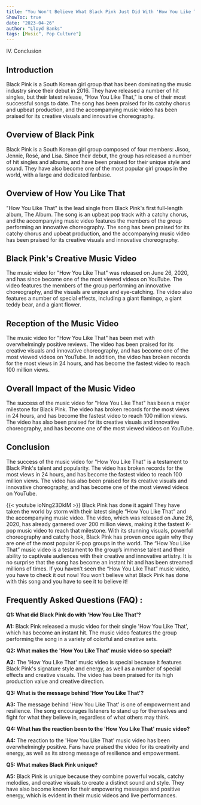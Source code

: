 ```yaml
---
title: "You Won't Believe What Black Pink Just Did With 'How You Like That' - You Have To See It To Believe It!"
ShowToc: true 
date: "2023-04-26"
author: "Lloyd Banks" 
tags: [Music", Pop Culture"]
---
```

IV. Conclusion

## Introduction 

Black Pink is a South Korean girl group that has been dominating the music industry since their debut in 2016. They have released a number of hit singles, but their latest release, "How You Like That," is one of their most successful songs to date. The song has been praised for its catchy chorus and upbeat production, and the accompanying music video has been praised for its creative visuals and innovative choreography. 

## Overview of Black Pink 

Black Pink is a South Korean girl group composed of four members: Jisoo, Jennie, Rosé, and Lisa. Since their debut, the group has released a number of hit singles and albums, and have been praised for their unique style and sound. They have also become one of the most popular girl groups in the world, with a large and dedicated fanbase. 

## Overview of How You Like That 

"How You Like That" is the lead single from Black Pink's first full-length album, The Album. The song is an upbeat pop track with a catchy chorus, and the accompanying music video features the members of the group performing an innovative choreography. The song has been praised for its catchy chorus and upbeat production, and the accompanying music video has been praised for its creative visuals and innovative choreography. 

## Black Pink's Creative Music Video 

The music video for "How You Like That" was released on June 26, 2020, and has since become one of the most viewed videos on YouTube. The video features the members of the group performing an innovative choreography, and the visuals are unique and eye-catching. The video also features a number of special effects, including a giant flamingo, a giant teddy bear, and a giant flower. 

## Reception of the Music Video 

The music video for "How You Like That" has been met with overwhelmingly positive reviews. The video has been praised for its creative visuals and innovative choreography, and has become one of the most viewed videos on YouTube. In addition, the video has broken records for the most views in 24 hours, and has become the fastest video to reach 100 million views. 

## Overall Impact of the Music Video 

The success of the music video for "How You Like That" has been a major milestone for Black Pink. The video has broken records for the most views in 24 hours, and has become the fastest video to reach 100 million views. The video has also been praised for its creative visuals and innovative choreography, and has become one of the most viewed videos on YouTube. 

## Conclusion 

The success of the music video for "How You Like That" is a testament to Black Pink's talent and popularity. The video has broken records for the most views in 24 hours, and has become the fastest video to reach 100 million views. The video has also been praised for its creative visuals and innovative choreography, and has become one of the most viewed videos on YouTube.

{{< youtube ioNng23DkIM >}} 
Black Pink has done it again! They have taken the world by storm with their latest single “How You Like That” and the accompanying music video. The video, which was released on June 26, 2020, has already garnered over 200 million views, making it the fastest K-pop music video to reach that milestone. With its stunning visuals, powerful choreography and catchy hook, Black Pink has proven once again why they are one of the most popular K-pop groups in the world. The “How You Like That” music video is a testament to the group’s immense talent and their ability to captivate audiences with their creative and innovative artistry. It is no surprise that the song has become an instant hit and has been streamed millions of times. If you haven’t seen the “How You Like That” music video, you have to check it out now! You won’t believe what Black Pink has done with this song and you have to see it to believe it!

## Frequently Asked Questions (FAQ) :
**Q1: What did Black Pink do with 'How You Like That'?**

**A1:** Black Pink released a music video for their single 'How You Like That', which has become an instant hit. The music video features the group performing the song in a variety of colorful and creative sets.

**Q2: What makes the 'How You Like That' music video so special?**

**A2:** The 'How You Like That' music video is special because it features Black Pink's signature style and energy, as well as a number of special effects and creative visuals. The video has been praised for its high production value and creative direction.

**Q3: What is the message behind 'How You Like That'?**

**A3:** The message behind 'How You Like That' is one of empowerment and resilience. The song encourages listeners to stand up for themselves and fight for what they believe in, regardless of what others may think.

**Q4: What has the reaction been to the 'How You Like That' music video?**

**A4:** The reaction to the 'How You Like That' music video has been overwhelmingly positive. Fans have praised the video for its creativity and energy, as well as its strong message of resilience and empowerment.

**Q5: What makes Black Pink unique?**

**A5:** Black Pink is unique because they combine powerful vocals, catchy melodies, and creative visuals to create a distinct sound and style. They have also become known for their empowering messages and positive energy, which is evident in their music videos and live performances.





